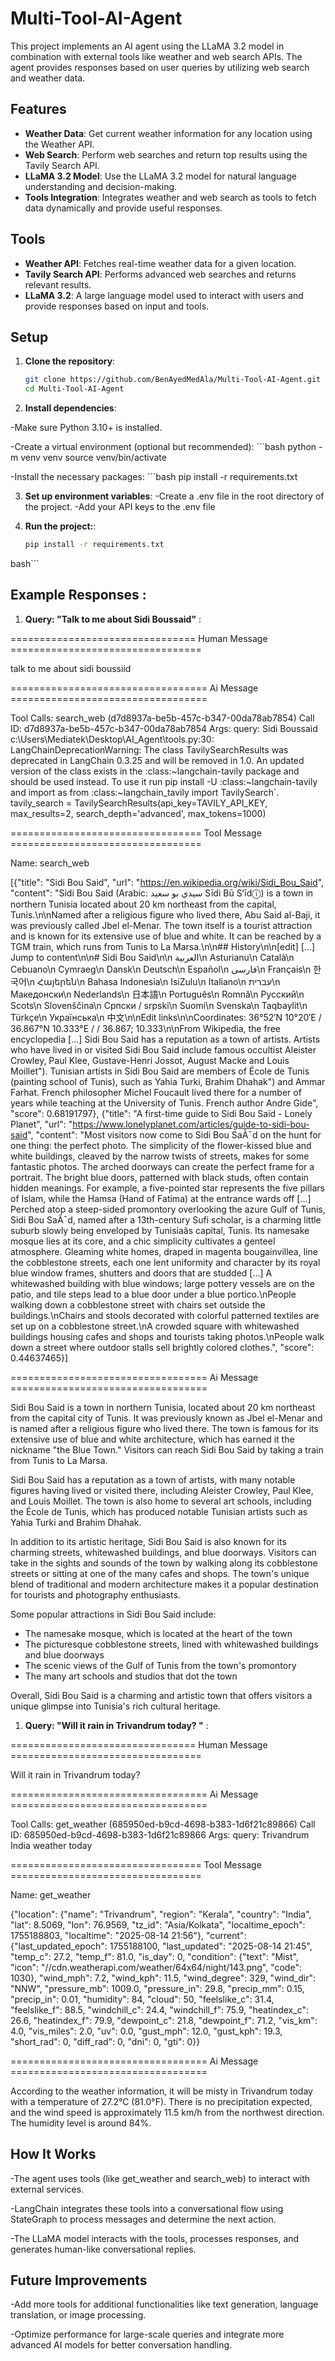 # Multi-Tool-AI-Agent
This project implements an AI agent using the LLaMA 3.2 model in combination with external tools like weather and web search APIs. The agent provides responses based on user queries by utilizing web search and weather data.

## Features

- **Weather Data**: Get current weather information for any location using the Weather API.
- **Web Search**: Perform web searches and return top results using the Tavily Search API.
- **LLaMA 3.2 Model**: Use the LLaMA 3.2 model for natural language understanding and decision-making.
- **Tools Integration**: Integrates weather and web search as tools to fetch data dynamically and provide useful responses.

## Tools

- **Weather API**: Fetches real-time weather data for a given location.
- **Tavily Search API**: Performs advanced web searches and returns relevant results.
- **LLaMA 3.2**: A large language model used to interact with users and provide responses based on input and tools.

## Setup

1. **Clone the repository**:
   ```bash
   git clone https://github.com/BenAyedMedAla/Multi-Tool-AI-Agent.git
   cd Multi-Tool-AI-Agent

2. **Install dependencies**:

-Make sure Python 3.10+ is installed.

-Create a virtual environment (optional but recommended):
    ```bash
  python -m venv venv
  source venv/bin/activate


-Install the necessary packages:
    ```bash
   pip install -r requirements.txt


3. **Set up environment variables**:
-Create a .env file in the root directory of the project.
-Add your API keys to the .env file

4. **Run the project:**:
     ```bash
   pip install -r requirements.txt
 bash```
## Example Responses : 
1. **Query: "Talk to me about Sidi Boussaid"** :


================================ Human Message =================================


talk to me about sidi boussiid


================================== Ai Message ==================================


Tool Calls:
  search_web (d7d8937a-be5b-457c-b347-00da78ab7854)
 Call ID: d7d8937a-be5b-457c-b347-00da78ab7854
  Args:
    query: Sidi Boussaid 
c:\Users\Mediatek\Desktop\AI_Agent\tools.py:30: LangChainDeprecationWarning: The class TavilySearchResults was deprecated in LangChain 0.3.25 and will be removed in 1.0. An updated version of the class exists in the :class:~langchain-tavily package and should be used instead. To use it run pip install -U :class:~langchain-tavily and import as from :class:~langchain_tavily import TavilySearch`.
  tavily_search = TavilySearchResults(api_key=TAVILY_API_KEY, max_results=2, search_depth='advanced', max_tokens=1000)


================================= Tool Message =================================


Name: search_web

[{"title": "Sidi Bou Said", "url": "https://en.wikipedia.org/wiki/Sidi_Bou_Said", "content": "Sidi Bou Said (Arabic: سيدي بو سعيد Sīdi Bū Sʻīdⓘ) is a town in northern Tunisia located about 20 km northeast from the capital, Tunis.\n\nNamed after a religious figure who lived there, Abu Said al-Baji, it was previously called Jbel el-Menar. The town itself is a tourist attraction and is known for its extensive use of blue and white. It can be reached by a TGM train, which runs from Tunis to La Marsa.\n\n## History\n\n[edit] [...] Jump to content\n\n# Sidi Bou Said\n\n العربية\n Asturianu\n Català\n Cebuano\n Cymraeg\n Dansk\n Deutsch\n Español\n فارسی\n Français\n 한국어\n Հայերեն\n Bahasa Indonesia\n IsiZulu\n Italiano\n עברית\n Македонски\n Nederlands\n 日本語\n Português\n Romnă\n Русский\n Scots\n Slovenščina\n Српски / srpski\n Suomi\n Svenska\n Taqbaylit\n Türkçe\n Українська\n 中文\n\nEdit links\n\nCoordinates: 36°52′N 10°20′E / 36.867°N 10.333°E /  / 36.867; 10.333\n\nFrom Wikipedia, the free encyclopedia [...] Sidi Bou Said has a reputation as a town of artists. Artists who have lived in or visited Sidi Bou Said include famous occultist Aleister Crowley, Paul Klee, Gustave-Henri Jossot, August Macke and Louis Moillet\"). Tunisian artists in Sidi Bou Said are members of École de Tunis (painting school of Tunis), such as Yahia Turki, Brahim Dhahak\") and Ammar Farhat. French philosopher Michel Foucault lived there for a number of years while teaching at the University of Tunis. French author Andre Gide", "score": 0.68191797}, {"title": "A first-time guide to Sidi Bou Saïd - Lonely Planet", "url": "https://www.lonelyplanet.com/articles/guide-to-sidi-bou-said", "content": "Most visitors now come to Sidi Bou SaÃ¯d on the hunt for one thing: the perfect photo. The simplicity of the flower-kissed blue and white buildings, cleaved by the narrow twists of streets, makes for some fantastic photos. The arched doorways can create the perfect frame for a portrait. The bright blue doors, patterned with black studs, often contain hidden meanings. For example, a five-pointed star represents the five pillars of Islam, while the Hamsa (Hand of Fatima) at the entrance wards off [...] Perched atop a steep-sided promontory overlooking the azure Gulf of Tunis, Sidi Bou SaÃ¯d, named after a 13th-century Sufi scholar, is a charming little suburb slowly being enveloped by Tunisiaâs capital, Tunis. Its namesake mosque lies at its core, and a chic simplicity cultivates a genteel atmosphere. Gleaming white homes, draped in magenta bougainvillea, line the cobblestone streets, each one lent uniformity and character by its royal blue window frames, shutters and doors that are studded [...] A whitewashed building with blue windows; large pottery vessels are on the patio, and tile steps lead to a blue door under a blue portico.\nPeople walking down a cobblestone street with chairs set outside the buildings.\nChairs and stools decorated with colorful patterned textiles are set up on a cobblestone street.\nA crowded square with whitewashed buildings housing cafes and shops and tourists taking photos.\nPeople walk down a street where outdoor stalls sell brightly colored clothes.", "score": 0.44637465}]


================================== Ai Message ==================================



Sidi Bou Said is a town in northern Tunisia, located about 20 km northeast from the capital city of Tunis. It was previously known as Jbel el-Menar and is named after a religious figure who lived there. The town is famous for its extensive use of blue and white architecture, which has earned it the nickname "the Blue Town." Visitors can reach Sidi Bou Said by taking a train from Tunis to La Marsa.

Sidi Bou Said has a reputation as a town of artists, with many notable figures having lived or visited there, including Aleister Crowley, Paul Klee, and Louis Moillet. The town is also home to several art schools, including the École de Tunis, which has produced notable Tunisian artists such as Yahia Turki and Brahim Dhahak.

In addition to its artistic heritage, Sidi Bou Said is also known for its charming streets, whitewashed buildings, and blue doorways. Visitors can take in the sights and sounds of the town by walking along its cobblestone streets or sitting at one of the many cafes and shops. The town's unique blend of traditional and modern architecture makes it a popular destination for tourists and photography enthusiasts.

Some popular attractions in Sidi Bou Said include:

* The namesake mosque, which is located at the heart of the town
* The picturesque cobblestone streets, lined with whitewashed buildings and blue doorways
* The scenic views of the Gulf of Tunis from the town's promontory
* The many art schools and studios that dot the town

Overall, Sidi Bou Said is a charming and artistic town that offers visitors a unique glimpse into Tunisia's rich cultural heritage.

1. **Query:  "Will it rain in Trivandrum today? "** :


================================ Human Message =================================



Will it rain in Trivandrum today?


================================== Ai Message ==================================


Tool Calls:
  get_weather (685950ed-b9cd-4698-b383-1d6f21c89866)
 Call ID: 685950ed-b9cd-4698-b383-1d6f21c89866
  Args:
    query: Trivandrum India weather today


================================= Tool Message ================================= 


Name: get_weather

{"location": {"name": "Trivandrum", "region": "Kerala", "country": "India", "lat": 8.5069, "lon": 76.9569, "tz_id": "Asia/Kolkata", "localtime_epoch": 1755188803, "localtime": "2025-08-14 21:56"}, "current": {"last_updated_epoch": 1755188100, "last_updated": "2025-08-14 21:45", "temp_c": 27.2, "temp_f": 81.0, "is_day": 0, "condition": {"text": "Mist", "icon": "//cdn.weatherapi.com/weather/64x64/night/143.png", "code": 1030}, "wind_mph": 7.2, "wind_kph": 11.5, "wind_degree": 329, "wind_dir": "NNW", "pressure_mb": 1009.0, "pressure_in": 29.8, "precip_mm": 0.15, "precip_in": 0.01, "humidity": 84, "cloud": 50, "feelslike_c": 31.4, "feelslike_f": 88.5, "windchill_c": 24.4, "windchill_f": 75.9, "heatindex_c": 26.6, "heatindex_f": 79.9, "dewpoint_c": 21.8, "dewpoint_f": 71.2, "vis_km": 4.0, "vis_miles": 2.0, "uv": 0.0, "gust_mph": 12.0, "gust_kph": 19.3, "short_rad": 0, "diff_rad": 0, "dni": 0, "gti": 0}}


================================== Ai Message ==================================



According to the weather information, it will be misty in Trivandrum today with a temperature of 27.2°C (81.0°F). There is no precipitation expected, and the wind speed is approximately 11.5 km/h from the northwest direction. The humidity level is around 84%.

## How It Works
-The agent uses tools (like get_weather and search_web) to interact with external services.

-LangChain integrates these tools into a conversational flow using StateGraph to process messages and determine the next action.

-The LLaMA model interacts with the tools, processes responses, and generates human-like conversational replies.

## Future Improvements
-Add more tools for additional functionalities like text generation, language translation, or image processing.

-Optimize performance for large-scale queries and integrate more advanced AI models for better conversation handling.
